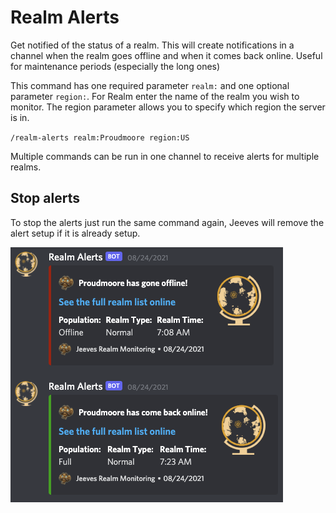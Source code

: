 # Realm Alerts

Get notified of the status of a realm. This will create notifications in a channel when the realm goes offline and when it comes back online. Useful for maintenance periods (especially the long ones)

This command has one required parameter `realm:` and one optional parameter `region:`. For Realm enter the name of the realm you wish to monitor. The region parameter allows you to specify which region the server is in.

`/realm-alerts realm:Proudmoore region:US`

Multiple commands can be run in one channel to receive alerts for multiple realms.

## Stop alerts

To stop the alerts just run the same command again, Jeeves will remove the alert setup if it is already setup.

![Realm-Alerts](../../img/realm-alerts.png "realm-alerts!")

